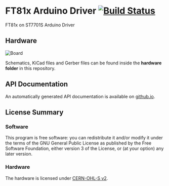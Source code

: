 # FT81x Arduino Driver [![Build Status](https://travis-ci.org/blazer82/FT81x_Arduino_Driver.svg?branch=master)](https://travis-ci.org/blazer82/FT81x_Arduino_Driver)

FT81x on ST7701S Arduino Driver

## Hardware

![Board](https://raw.githubusercontent.com/blazer82/FT81x_Arduino_Driver/master/assets/board.png)

Schematics, KiCad files and Gerber files can be found inside the **hardware folder** in this repository.

## API Documentation

An automatically generated API documentation is available on [github.io](https://blazer82.github.io/FT81x_Arduino_Driver).

## License Summary

### Software

This program is free software: you can redistribute it and/or modify it under the terms of the GNU General Public License as published by the Free Software Foundation, either version 3 of the License, or (at your option) any later version.

### Hardware

The hardware is licensed under [CERN-OHL-S v2](https://cern.ch/cern-ohl).
